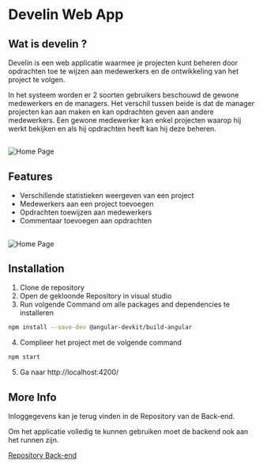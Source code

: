  # Develin Web App 

## Wat is develin ?
Develin is een web applicatie waarmee je projecten kunt beheren door opdrachten toe te wijzen aan medewerkers en de ontwikkeling van het project te volgen.

In het systeem worden er 2 soorten gebruikers beschouwd de gewone medewerkers en de managers. Het verschil tussen beide is dat de manager projecten kan aan maken en kan opdrachten geven aan andere medewerkers.
Een gewone medewerker kan enkel projecten waarop hij werkt bekijken en als hij opdrachten heeft kan hij deze beheren.



##

![Home Page](https://i.ibb.co/B60T6kD/home.png)


## Features

* Verschillende statistieken weergeven van een project
* Medewerkers aan een project toevoegen
* Opdrachten toewijzen aan medewerkers
* Commentaar toevoegen aan opdrachten
##

![Home Page](https://i.ibb.co/f9xTYfz/dash.png)

##

## Installation

1) Clone de repository
2) Open de gekloonde Repository in visual studio 
3) Run volgende Command om alle packages and dependencies te installeren

```bash
npm install --save-dev @angular-devkit/build-angular
```

4) Complieer het project met de volgende command 

```bash
npm start
```

5) Ga naar http://localhost:4200/

## More Info

Inloggegevens kan je terug vinden in de Repository van de Back-end.

Om het applicatie volledig te kunnen gebruiken moet de backend ook aan het runnen zijn.

[Repository Back-end](https://github.com/Sadik-Dev/Develin-BE)
